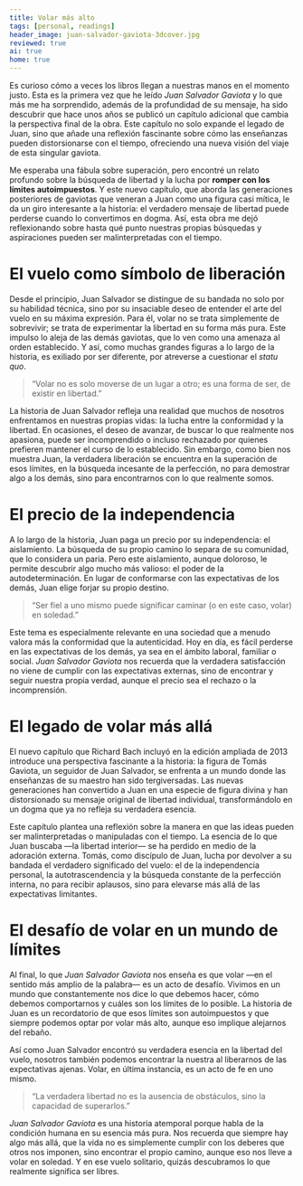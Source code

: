 ```yaml
---
title: Volar más alto
tags: [personal, readings]  
header_image: juan-salvador-gaviota-3dcover.jpg  
reviewed: true  
ai: true
home: true
---
```

Es curioso cómo a veces los libros llegan a nuestras manos en el momento justo. Esta es la primera vez que he leído *Juan Salvador Gaviota* y lo que más me ha sorprendido, además de la profundidad de su mensaje, ha sido descubrir que hace unos años se publicó un capítulo adicional que cambia la perspectiva final de la obra.<!-- excerpt-end --> Este capítulo no solo expande el legado de Juan, sino que añade una reflexión fascinante sobre cómo las enseñanzas pueden distorsionarse con el tiempo, ofreciendo una nueva visión del viaje de esta singular gaviota.

Me esperaba una fábula sobre superación, pero encontré un relato profundo sobre la búsqueda de libertad y la lucha por **romper con los límites autoimpuestos**. Y este nuevo capítulo, que aborda las generaciones posteriores de gaviotas que veneran a Juan como una figura casi mítica, le da un giro interesante a la historia: el verdadero mensaje de libertad puede perderse cuando lo convertimos en dogma. Así, esta obra me dejó reflexionando sobre hasta qué punto nuestras propias búsquedas y aspiraciones pueden ser malinterpretadas con el tiempo.

# El vuelo como símbolo de liberación

Desde el principio, Juan Salvador se distingue de su bandada no solo por su habilidad técnica, sino por su insaciable deseo de entender el arte del vuelo en su máxima expresión. Para él, volar no se trata simplemente de sobrevivir; se trata de experimentar la libertad en su forma más pura. Este impulso lo aleja de las demás gaviotas, que lo ven como una amenaza al orden establecido. Y así, como muchas grandes figuras a lo largo de la historia, es exiliado por ser diferente, por atreverse a cuestionar el *statu quo*.

> “Volar no es solo moverse de un lugar a otro; es una forma de ser, de existir en libertad.”

La historia de Juan Salvador refleja una realidad que muchos de nosotros enfrentamos en nuestras propias vidas: la lucha entre la conformidad y la libertad. En ocasiones, el deseo de avanzar, de buscar lo que realmente nos apasiona, puede ser incomprendido o incluso rechazado por quienes prefieren mantener el curso de lo establecido. Sin embargo, como bien nos muestra Juan, la verdadera liberación se encuentra en la superación de esos límites, en la búsqueda incesante de la perfección, no para demostrar algo a los demás, sino para encontrarnos con lo que realmente somos.

# El precio de la independencia

A lo largo de la historia, Juan paga un precio por su independencia: el aislamiento. La búsqueda de su propio camino lo separa de su comunidad, que lo considera un paria. Pero este aislamiento, aunque doloroso, le permite descubrir algo mucho más valioso: el poder de la autodeterminación. En lugar de conformarse con las expectativas de los demás, Juan elige forjar su propio destino.

> “Ser fiel a uno mismo puede significar caminar (o en este caso, volar) en soledad.”

Este tema es especialmente relevante en una sociedad que a menudo valora más la conformidad que la autenticidad. Hoy en día, es fácil perderse en las expectativas de los demás, ya sea en el ámbito laboral, familiar o social. *Juan Salvador Gaviota* nos recuerda que la verdadera satisfacción no viene de cumplir con las expectativas externas, sino de encontrar y seguir nuestra propia verdad, aunque el precio sea el rechazo o la incomprensión.

# El legado de volar más allá

El nuevo capítulo que Richard Bach incluyó en la edición ampliada de 2013 introduce una perspectiva fascinante a la historia: la figura de Tomás Gaviota, un seguidor de Juan Salvador, se enfrenta a un mundo donde las enseñanzas de su maestro han sido tergiversadas. Las nuevas generaciones han convertido a Juan en una especie de figura divina y han distorsionado su mensaje original de libertad individual, transformándolo en un dogma que ya no refleja su verdadera esencia.

Este capítulo plantea una reflexión sobre la manera en que las ideas pueden ser malinterpretadas o manipuladas con el tiempo. La esencia de lo que Juan buscaba —la libertad interior— se ha perdido en medio de la adoración externa. Tomás, como discípulo de Juan, lucha por devolver a su bandada el verdadero significado del vuelo: el de la independencia personal, la autotrascendencia y la búsqueda constante de la perfección interna, no para recibir aplausos, sino para elevarse más allá de las expectativas limitantes.

# El desafío de volar en un mundo de límites

Al final, lo que *Juan Salvador Gaviota* nos enseña es que volar —en el sentido más amplio de la palabra— es un acto de desafío. Vivimos en un mundo que constantemente nos dice lo que debemos hacer, cómo debemos comportarnos y cuáles son los límites de lo posible. La historia de Juan es un recordatorio de que esos límites son autoimpuestos y que siempre podemos optar por volar más alto, aunque eso implique alejarnos del rebaño.

Así como Juan Salvador encontró su verdadera esencia en la libertad del vuelo, nosotros también podemos encontrar la nuestra al liberarnos de las expectativas ajenas. Volar, en última instancia, es un acto de fe en uno mismo.

> “La verdadera libertad no es la ausencia de obstáculos, sino la capacidad de superarlos.”

*Juan Salvador Gaviota* es una historia atemporal porque habla de la condición humana en su esencia más pura. Nos recuerda que siempre hay algo más allá, que la vida no es simplemente cumplir con los deberes que otros nos imponen, sino encontrar el propio camino, aunque eso nos lleve a volar en soledad. Y en ese vuelo solitario, quizás descubramos lo que realmente significa ser libres.
